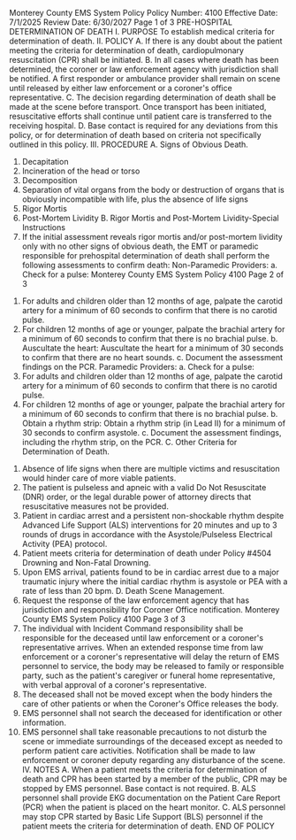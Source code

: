 Monterey County EMS System Policy
Policy Number: 4100
Effective Date: 7/1/2025
Review Date: 6/30/2027
Page 1 of 3
PRE-HOSPITAL DETERMINATION OF DEATH
I. PURPOSE
To establish medical criteria for determination of death.
II. POLICY
A. If there is any doubt about the patient meeting the criteria for determination of death,
cardiopulmonary resuscitation (CPR) shall be initiated.
B. In all cases where death has been determined, the coroner or law enforcement agency
with jurisdiction shall be notified. A first responder or ambulance provider shall remain
on scene until released by either law enforcement or a coroner's office representative.
C. The decision regarding determination of death shall be made at the scene before
transport. Once transport has been initiated, resuscitative efforts shall continue until
patient care is transferred to the receiving hospital.
D. Base contact is required for any deviations from this policy, or for determination of death
based on criteria not specifically outlined in this policy.
III. PROCEDURE
A. Signs of Obvious Death.
1. Decapitation
2. Incineration of the head or torso
3. Decomposition
4. Separation of vital organs from the body or destruction of organs that is obviously
incompatible with life, plus the absence of life signs
5. Rigor Mortis
6. Post-Mortem Lividity
B. Rigor Mortis and Post-Mortem Lividity-Special Instructions
1. If the initial assessment reveals rigor mortis and/or post-mortem lividity only with
no other signs of obvious death, the EMT or paramedic responsible for
prehospital determination of death shall perform the following assessments to
confirm death:
Non-Paramedic Providers:
a. Check for a pulse: 
Monterey County EMS System Policy 4100
Page 2 of 3
1) For adults and children older than 12 months of age, palpate the
carotid artery for a minimum of 60 seconds to confirm that there is
no carotid pulse.
2) For children 12 months of age or younger, palpate the brachial
artery for a minimum of 60 seconds to confirm that there is no
brachial pulse.
b. Auscultate the heart: Auscultate the heart for a minimum of 30 seconds
to confirm that there are no heart sounds.
c. Document the assessment findings on the PCR.
Paramedic Providers:
a. Check for a pulse:
1) For adults and children older than 12 months of age, palpate the
carotid artery for a minimum of 60 seconds to confirm that there is
no carotid pulse.
2) For children 12 months of age or younger, palpate the brachial
artery for a minimum of 60 seconds to confirm that there is no
brachial pulse.
b. Obtain a rhythm strip: Obtain a rhythm strip (in Lead II) for a minimum
of 30 seconds to confirm asystole.
c. Document the assessment findings, including the rhythm strip, on the
PCR.
C. Other Criteria for Determination of Death.
1. Absence of life signs when there are multiple victims and resuscitation would
hinder care of more viable patients.
2. The patient is pulseless and apneic with a valid Do Not Resuscitate (DNR) order,
or the legal durable power of attorney directs that resuscitative measures not be
provided.
3. Patient in cardiac arrest and a persistent non-shockable rhythm despite Advanced
Life Support (ALS) interventions for 20 minutes and up to 3 rounds of drugs in
accordance with the Asystole/Pulseless Electrical Activity (PEA) protocol.
4. Patient meets criteria for determination of death under Policy #4504 Drowning
and Non-Fatal Drowning.
5. Upon EMS arrival, patients found to be in cardiac arrest due to a major traumatic
injury where the initial cardiac rhythm is asystole or PEA with a rate of less than
20 bpm.
D. Death Scene Management.
1. Request the response of the law enforcement agency that has jurisdiction and
responsibility for Coroner Office notification.
Monterey County EMS System Policy 4100
Page 3 of 3
2. The individual with Incident Command responsibility shall be responsible for the
deceased until law enforcement or a coroner's representative arrives. When an
extended response time from law enforcement or a coroner's representative will
delay the return of EMS personnel to service, the body may be released to family
or responsible party, such as the patient's caregiver or funeral home
representative, with verbal approval of a coroner's representative.
3. The deceased shall not be moved except when the body hinders the care of other
patients or when the Coroner's Office releases the body.
4. EMS personnel shall not search the deceased for identification or other
information.
5. EMS personnel shall take reasonable precautions to not disturb the scene or
immediate surroundings of the deceased except as needed to perform patient care
activities. Notification shall be made to law enforcement or coroner deputy
regarding any disturbance of the scene.
IV. NOTES
A. When a patient meets the criteria for determination of death and CPR has been started by
a member of the public, CPR may be stopped by EMS personnel. Base contact is not
required.
B. ALS personnel shall provide EKG documentation on the Patient Care Report (PCR)
when the patient is placed on the heart monitor.
C. ALS personnel may stop CPR started by Basic Life Support (BLS) personnel if the
patient meets the criteria for determination of death.
END OF POLICY


